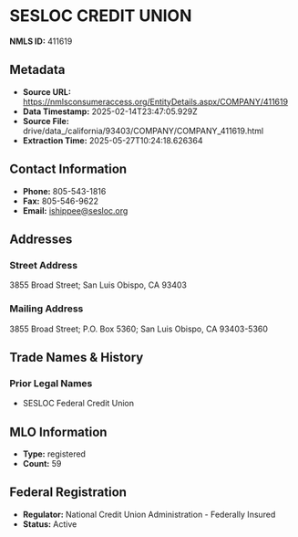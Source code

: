 # SESLOC CREDIT UNION

**NMLS ID:** 411619

## Metadata
- **Source URL:** https://nmlsconsumeraccess.org/EntityDetails.aspx/COMPANY/411619
- **Data Timestamp:** 2025-02-14T23:47:05.929Z
- **Source File:** drive/data_/california/93403/COMPANY/COMPANY_411619.html
- **Extraction Time:** 2025-05-27T10:24:18.626364

## Contact Information
- **Phone:** 805-543-1816
- **Fax:** 805-546-9622
- **Email:** ishippee@sesloc.org

## Addresses
### Street Address
3855 Broad Street; San Luis Obispo, CA 93403

### Mailing Address
3855 Broad Street; P.O. Box 5360; San Luis Obispo, CA 93403-5360

## Trade Names & History
### Prior Legal Names
- SESLOC Federal Credit Union

## MLO Information
- **Type:** registered
- **Count:** 59

## Federal Registration
- **Regulator:** National Credit Union Administration - Federally Insured
- **Status:** Active
